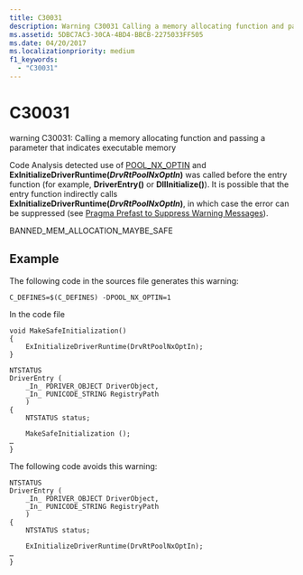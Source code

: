 ```yaml
---
title: C30031
description: Warning C30031 Calling a memory allocating function and passing a parameter that indicates executable memory.
ms.assetid: 5DBC7AC3-30CA-4BD4-BBCB-2275033FF505
ms.date: 04/20/2017
ms.localizationpriority: medium 
f1_keywords: 
  - "C30031"
---
```


# C30031


warning C30031: Calling a memory allocating function and passing a parameter that indicates executable memory

Code Analysis detected use of [POOL\_NX\_OPTIN](https://docs.microsoft.com/windows-hardware/drivers/kernel/single-binary-opt-in-pool-nx-optin) and **ExInitializeDriverRuntime(*DrvRtPoolNxOptIn*)** was called before the entry function (for example, **DriverEntry()** or **DllInitialize()**). It is possible that the entry function indirectly calls **ExInitializeDriverRuntime(*DrvRtPoolNxOptIn*)**, in which case the error can be suppressed (see [Pragma Prefast to Suppress Warning Messages](https://docs.microsoft.com/previous-versions/windows/embedded/gg155764(v=winembedded.70))).

BANNED\_MEM\_ALLOCATION\_MAYBE\_SAFE

## <span id="Example"></span><span id="example"></span><span id="EXAMPLE"></span>Example


The following code in the sources file generates this warning:

```
C_DEFINES=$(C_DEFINES) -DPOOL_NX_OPTIN=1
```

In the code file

```
void MakeSafeInitialization()
{
    ExInitializeDriverRuntime(DrvRtPoolNxOptIn);
}

NTSTATUS
DriverEntry (
    _In_ PDRIVER_OBJECT DriverObject,
    _In_ PUNICODE_STRING RegistryPath
    )
{
    NTSTATUS status;

    MakeSafeInitialization ();
…
}
```

The following code avoids this warning:

```
NTSTATUS
DriverEntry (
    _In_ PDRIVER_OBJECT DriverObject,
    _In_ PUNICODE_STRING RegistryPath
    )
{
    NTSTATUS status;

    ExInitializeDriverRuntime(DrvRtPoolNxOptIn);
…
}
```

 

 





